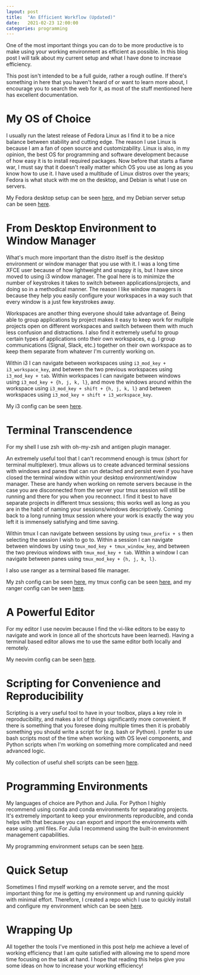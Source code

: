 ```yaml
---
layout: post
title:  "An Efficient Workflow (Updated)"
date:   2021-02-23 12:00:00
categories: programming
---
```


One of the most important things you can do to be more productive is to make using your working environment as efficient as possible.
In this blog post I will talk about my current setup and what I have done to increase efficiency.

This post isn't intended to be a full guide, rather a rough outline.
If there's something in here that you haven't heard of or want to learn more about, I encourage you to search the web for it, as most of the stuff mentioned here has excellent documentation.

# My OS of Choice
I usually run the latest release of Fedora Linux as I find it to be a nice balance between stability and cutting edge.
The reason I use Linux is because I am a fan of open source and customizability.
Linux is also, in my opinion, the best OS for programming and software development because of how easy it is to install required packages.
Now before that starts a flame war, I must say that it doesn't really matter which OS you use as long as you know how to use it.
I have used a multitude of Linux distros over the years; Fedora is what stuck with me on the desktop, and Debian is what I use on servers.

My Fedora desktop setup can be seen [here](https://github.com/cameronperot/fedora-setup), and my Debian server setup can be seen [here](https://github.com/cameronperot/server-setup).

# From Desktop Environment to Window Manager
What's much more important than the distro itself is the desktop environment or window manager that you use with it.
I was a long time XFCE user because of how lightweight and snappy it is, but I have since moved to using i3 window manager.
The goal here is to minimize the number of keystrokes it takes to switch between applications/projects, and doing so in a methodical manner.
The reason I like window managers is because they help you easily configure your workspaces in a way such that every window is a just few keystrokes away.

Workspaces are another thing everyone should take advantage of.
Being able to group applications by project makes it easy to keep work for multiple projects open on different workspaces and switch between them with much less confusion and distractions.
I also find it extremely useful to group certain types of applications onto their own workspaces, e.g. I group communications (Signal, Slack, etc.) together on their own workspace as to keep them separate from whatever I'm currently working on.

Within i3 I can navigate between workspaces using `i3_mod_key + i3_workspace_key`, and between the two previous workspaces using `i3_mod_key + tab`.
Within workspaces I can navigate between windows using `i3_mod_key + {h, j, k, l}`, and move the windows around within the workspace using `i3_mod_key + shift + {h, j, k, l}` and between workspaces using `i3_mod_key + shift + i3_workspace_key`.

My i3 config can be seen [here](https://github.com/cameronperot/environment-setup/blob/main/dotfiles/.config/i3/config).

# Terminal Transcendence
For my shell I use zsh with oh-my-zsh and antigen plugin manager.

An extremely useful tool that I can't recommend enough is tmux (short for terminal multiplexer).
tmux allows us to create advanced terminal sessions with windows and panes that can run detached and persist even if you have closed the terminal window within your desktop environment/window manager.
These are handy when working on remote servers because in the case you are disconnected from the server your tmux session will still be running and there for you when you reconnect.
I find it best to have separate projects in different tmux sessions; this works well as long as you are in the habit of naming your sessions/windows descriptively.
Coming back to a long running tmux session where your work is exactly the way you left it is immensely satisfying and time saving.

Within tmux I can navigate between sessions by using `tmux_prefix + s` then selecting the session I wish to go to.
Within a session I can navigate between windows by using `tmux_mod_key + tmux_window_key`, and between the two previous windows with `tmux_mod_key + tab`.
Within a window I can navigate between panes using `tmux_mod_key + {h, j, k, l}`.

I also use ranger as a terminal based file manager.

My zsh config can be seen [here](https://github.com/cameronperot/environment-setup/blob/main/dotfiles/.zshrc), my tmux config can be seen [here](https://github.com/cameronperot/environment-setup/blob/main/dotfiles/.tmux.conf), and my ranger config can be seen [here](https://github.com/cameronperot/environment-setup/blob/main/dotfiles/.config/ranger/rc.conf).

# A Powerful Editor
For my editor I use neovim because I find the vi-like editors to be easy to navigate and work in (once all of the shortcuts have been learned).
Having a terminal based editor allows me to use the same editor both locally and remotely.

My neovim config can be seen [here](https://github.com/cameronperot/environment-setup/blob/main/dotfiles/.config/nvim/init.vim).

# Scripting for Convenience and Reproducibility
Scripting is a very useful tool to have in your toolbox, plays a key role in reproducibility, and makes a lot of things significantly more convenient.
If there is something that you foresee doing multiple times then it is probably something you should write a script for (e.g. bash or Python).
I prefer to use bash scripts most of the time when working with OS level components, and Python scripts when I'm working on something more complicated and need advanced logic.

My collection of useful shell scripts can be seen [here](https://github.com/cameronperot/shell-scripts/).

# Programming Environments
My languages of choice are Python and Julia.
For Python I highly recommend using conda and conda environments for separating projects.
It's extremely important to keep your environments reproducible, and conda helps with that because you can export and import the environments with ease using .yml files.
For Julia I recommend using the built-in environment management capabilities.

My programming environment setups can be seen [here](https://github.com/cameronperot/programming-environment-setup/).

# Quick Setup
Sometimes I find myself working on a remote server, and the most important thing for me is getting my environment up and running quickly with minimal effort.
Therefore, I created a repo which I use to quickly install and configure my environment which can be seen [here](https://github.com/cameronperot/environment-setup/).

# Wrapping Up
All together the tools I've mentioned in this post help me achieve a level of working efficiency that I am quite satisfied with allowing me to spend more time focusing on the task at hand.
I hope that reading this helps give you some ideas on how to increase your working efficiency!
